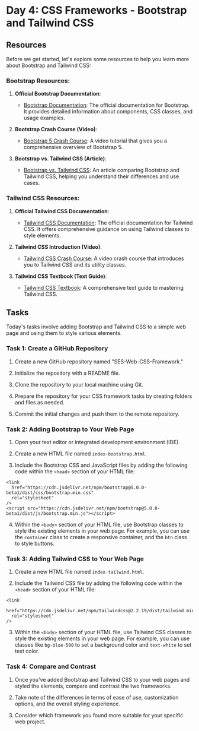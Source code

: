 # Day 4: CSS Frameworks - Bootstrap and Tailwind CSS

## Resources

Before we get started, let's explore some resources to help you learn more about Bootstrap and Tailwind CSS:

### Bootstrap Resources:

1. **Official Bootstrap Documentation**:

   - [Bootstrap Documentation](https://getbootstrap.com/docs/5.0/getting-started/introduction/): The official documentation for Bootstrap. It provides detailed information about components, CSS classes, and usage examples.

2. **Bootstrap Crash Course (Video)**:

   - [Bootstrap 5 Crash Course](https://www.youtube.com/watch?v=4sosXZsdy-s): A video tutorial that gives you a comprehensive overview of Bootstrap 5.

3. **Bootstrap vs. Tailwind CSS (Article)**:
   - [Bootstrap vs. Tailwind CSS](https://blog.tailwindcss.com/bootstrap-to-tailwind): An article comparing Bootstrap and Tailwind CSS, helping you understand their differences and use cases.

### Tailwind CSS Resources:

1. **Official Tailwind CSS Documentation**:

   - [Tailwind CSS Documentation](https://tailwindcss.com/docs): The official documentation for Tailwind CSS. It offers comprehensive guidance on using Tailwind classes to style elements.

2. **Tailwind CSS Introduction (Video)**:

   - [Tailwind CSS Crash Course](https://www.youtube.com/watch?v=UBOj6rqRUME): A video crash course that introduces you to Tailwind CSS and its utility classes.

3. **Tailwind CSS Textbook (Text Guide)**:
   - [Tailwind CSS Textbook](https://www.tailwindtoolbox.com/tailwind-css-textbook): A comprehensive text guide to mastering Tailwind CSS.

## Tasks

Today's tasks involve adding Bootstrap and Tailwind CSS to a simple web page and using them to style various elements.


### Task 1: Create a GitHub Repository
1. Create a new GitHub repository named "SES-Web-CSS-Framework."

2. Initialize the repository with a README file.

3. Clone the repository to your local machine using Git.

5. Prepare the repository for your CSS framework tasks by creating folders and files as needed.

6. Commit the initial changes and push them to the remote repository.
### Task 2: Adding Bootstrap to Your Web Page

1. Open your text editor or integrated development environment (IDE).

2. Create a new HTML file named `index-bootstrap.html`.

3. Include the Bootstrap CSS and JavaScript files by adding the following code within the `<head>` section of your HTML file:

```
<link
  href="https://cdn.jsdelivr.net/npm/bootstrap@5.0.0-beta1/dist/css/bootstrap.min.css"
  rel="stylesheet"
/>
<script src="https://cdn.jsdelivr.net/npm/bootstrap@5.0.0-beta1/dist/js/bootstrap.min.js"></script>
```

4. Within the `<body>` section of your HTML file, use Bootstrap classes to style the existing elements in your web page. For example, you can use the `container` class to create a responsive container, and the `btn` class to style buttons.

### Task 3: Adding Tailwind CSS to Your Web Page

1. Create a new HTML file named `index-tailwind.html`.

2. Include the Tailwind CSS file by adding the following code within the `<head>` section of your HTML file:

```
<link
  href="https://cdn.jsdelivr.net/npm/tailwindcss@2.2.19/dist/tailwind.min.css"
  rel="stylesheet"
/>
```

3. Within the `<body>` section of your HTML file, use Tailwind CSS classes to style the existing elements in your web page. For example, you can use classes like `bg-blue-500` to set a background color and `text-white` to set text color.

### Task 4: Compare and Contrast

1. Once you've added Bootstrap and Tailwind CSS to your web pages and styled the elements, compare and contrast the two frameworks.

2. Take note of the differences in terms of ease of use, customization options, and the overall styling experience.

3. Consider which framework you found more suitable for your specific web project.


